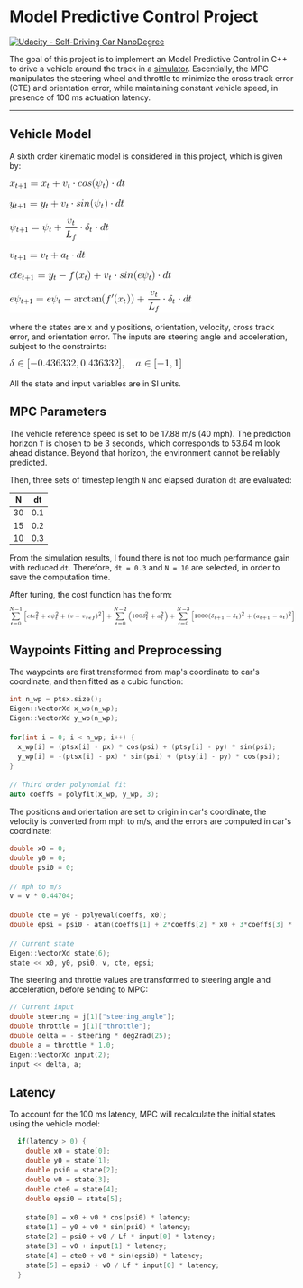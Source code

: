 # Model Predictive Control Project
[![Udacity - Self-Driving Car NanoDegree](https://s3.amazonaws.com/udacity-sdc/github/shield-carnd.svg)](http://www.udacity.com/drive)

The goal of this project is to implement an Model Predictive Control in C++ to drive a vehicle around the track in a [simulator](https://github.com/udacity/self-driving-car-sim). Escentially, the MPC manipulates the steering wheel and throttle to minimize the cross track error (CTE) and orientation error, while maintaining constant vehicle speed, in presence of 100 ms actuation latency.

[//]: # (Image References)

[image1]: ./images/x.png
[image2]: ./images/y.png
[image3]: ./images/psi.png
[image4]: ./images/v.png
[image5]: ./images/cte.png
[image6]: ./images/epsi.png
[image7]: ./images/input.png
[image8]: ./images/cost_fun.png

---

## Vehicle Model

A sixth order kinematic model is considered in this project, which is given by:

![alt text][image1]

![alt text][image2]

![alt text][image3]

![alt text][image4]

![alt text][image5]

![alt text][image6]

where the states are x and y positions, orientation, velocity, cross track error, and orientation error. The inputs are steering angle and acceleration, subject to the constraints:

![alt text][image7]

All the state and input variables are in SI units.

## MPC Parameters

The vehicle reference speed is set to be 17.88 m/s (40 mph). The prediction horizon `T` is chosen to be 3 seconds, which corresponds to 53.64 m look ahead distance. Beyond that horizon, the environment cannot be reliably predicted.

Then, three sets of timestep length `N` and elapsed duration `dt` are evaluated:

| N   | dt    | 
|:---:|:-----:| 
| 30  | 0.1   | 
| 15  | 0.2   | 
| 10  | 0.3   | 

From the simulation results, I found there is not too much performance gain with reduced `dt`. Therefore, `dt = 0.3` and `N = 10` are selected, in order to save the computation time.

After tuning, the cost function has the form:

![alt text][image8]

## Waypoints Fitting and Preprocessing

The waypoints are first transformed from map's coordinate to car's coordinate, and then fitted as a cubic function:
```cpp
int n_wp = ptsx.size();
Eigen::VectorXd x_wp(n_wp);
Eigen::VectorXd y_wp(n_wp);

for(int i = 0; i < n_wp; i++) {
  x_wp[i] = (ptsx[i] - px) * cos(psi) + (ptsy[i] - py) * sin(psi);
  y_wp[i] = -(ptsx[i] - px) * sin(psi) + (ptsy[i] - py) * cos(psi);
}

// Third order polynomial fit
auto coeffs = polyfit(x_wp, y_wp, 3);
```

The positions and orientation are set to origin in car's coordinate, the velocity is converted from mph to m/s, and the errors are computed in car's coordinate:
```cpp
double x0 = 0;
double y0 = 0;
double psi0 = 0;

// mph to m/s
v = v * 0.44704;

double cte = y0 - polyeval(coeffs, x0);
double epsi = psi0 - atan(coeffs[1] + 2*coeffs[2] * x0 + 3*coeffs[3] * pow(x0, 2));

// Current state
Eigen::VectorXd state(6);
state << x0, y0, psi0, v, cte, epsi;
```

The steering and throttle values are transformed to steering angle and acceleration, before sending to MPC:
```cpp
// Current input
double steering = j[1]["steering_angle"];
double throttle = j[1]["throttle"];
double delta = - steering * deg2rad(25);
double a = throttle * 1.0;
Eigen::VectorXd input(2);
input << delta, a;
```

## Latency

To account for the 100 ms latency, MPC will recalculate the initial states using the vehicle model:
```cpp
  if(latency > 0) {
    double x0 = state[0];
    double y0 = state[1];
    double psi0 = state[2];
    double v0 = state[3];
    double cte0 = state[4];
    double epsi0 = state[5];

    state[0] = x0 + v0 * cos(psi0) * latency;
    state[1] = y0 + v0 * sin(psi0) * latency;
    state[2] = psi0 + v0 / Lf * input[0] * latency;
    state[3] = v0 + input[1] * latency;
    state[4] = cte0 + v0 * sin(epsi0) * latency;
    state[5] = epsi0 + v0 / Lf * input[0] * latency;
  }
```
